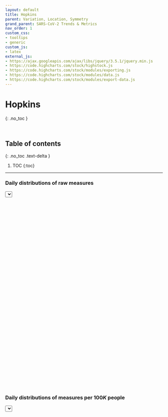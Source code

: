 ```yaml
---
layout: default
title: Hopkins
parent: Variation, Location, Symmetry
grand_parent: SARS-CoV-2 Trends & Metrics
nav_order: 1
custom_css:
- tooltips
- generic
custom_js:
- latex
external_js:
- https://ajax.googleapis.com/ajax/libs/jquery/3.5.1/jquery.min.js
- https://code.highcharts.com/stock/highstock.js
- https://code.highcharts.com/stock/modules/exporting.js
- https://code.highcharts.com/stock/modules/data.js
- https://code.highcharts.com/stock/modules/export-data.js
---
```


# Hopkins
{: .no_toc }

<br>

## Table of contents
{: .no_toc .text-delta }

1. TOC
{:toc}

---

### Daily distributions of raw measures

<div>
    <label for="option_selector"></label><select id="option_selector">
    <!-- <option id="option_selector_title">Please select a ...</option> -->
    </select>
    <script src="https://github.com/briefings/sars/blob/develop/graphs/spreads/assets/js/pages/hopkins.js" type="text/javascript"></script>
    <div id="container0004" style="height: 590px; width: 720px; margin: 0 auto"></div>
</div>

<br>

### Daily distributions of measures per $100K$ people

<div class="introduction">
    <label for="option_selector"></label><select id="option_selector">
    <!-- <option id="option_selector_title">Please select a ...</option> -->
    </select>
    <script src="https://raw.githubusercontent.com/briefings/sars/master/graphs/spreads/assets/js/pages/hopkinsscaled.js" type="text/javascript"></script>
    <div id="container0011" style="height: 450px; width: 800px; margin: 0 auto"></div>
</div>
<div class="grid-item"></div>

<br>
<br>
<br>
<br>
